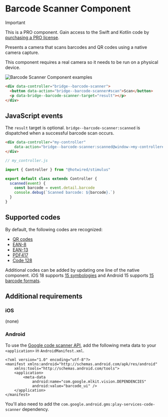 # Barcode Scanner Component

> [!IMPORTANT]
> This is a PRO component. Gain access to the Swift and Kotlin code by [purchasing a PRO license](https://buy.stripe.com/fZeaF6bn9b9d4Pm14b).

Presents a camera that scans barcodes and QR codes using a native camera capture.

This component requires a real camera so it needs to be run on a physical device.

![Barcode Scanner Component examples](/resources/screenshots/barcode-scanner.png)

```html
<div data-controller="bridge--barcode-scanner">
  <button data-action="bridge--barcode-scanner#scan">Scan</button>
  <p data-bridge--barcode-scanner-target="result"></p>
</div>
```

## JavaScript events

The `result` target is optional. `bridge--barcode-scanner:scanned` is dispatched when a successful barcode scan occurs.

```html
<div data-controller="my-controller" 
    data-action="bridge--barcode-scanner:scanned@window->my-controller#scanned">
</div>
```

```javascript
// my_controller.js

import { Controller } from "@hotwired/stimulus"

export default class extends Controller {
  scanned(event) {
    const barcode = event.detail.barcode
    console.debug(`Scanned barcode: ${barcode}.`)
  }
}
```

## Supported codes

By default, the following codes are recognized:

* [QR codes](https://en.wikipedia.org/wiki/QR_code)
* [EAN-8](https://en.wikipedia.org/wiki/EAN-8)
* [EAN-13](https://en.wikipedia.org/wiki/International_Article_Number)
* [PDF417](https://en.wikipedia.org/wiki/PDF417)
* [Code 128](https://en.wikipedia.org/wiki/Code_128)

Additional codes can be added by updating one line of the native component. iOS 18 supports [15 symbologies](https://developer.apple.com/documentation/vision/vnbarcodesymbology/code93-2geph#Supported-Symbologies) and Android 15 supports [15 barcode formats](https://developers.google.com/android/reference/com/google/mlkit/vision/barcode/common/Barcode.BarcodeFormat).

## Additional requirements

### iOS

(none)

### Android

To use the [Google code scanner API](https://developers.google.com/ml-kit/vision/barcode-scanning/code-scanner), add the following meta data to your `<application>` in `AndroidManifest.xml`.

```
<?xml version="1.0" encoding="utf-8"?>
<manifest xmlns:android="http://schemas.android.com/apk/res/android"
    xmlns:tools="http://schemas.android.com/tools">
    <application>
        <meta-data
            android:name="com.google.mlkit.vision.DEPENDENCIES"
            android:value="barcode_ui" />
    </application>
</manifest>
```

You'll also need to add the `com.google.android.gms:play-services-code-scanner` dependency.
